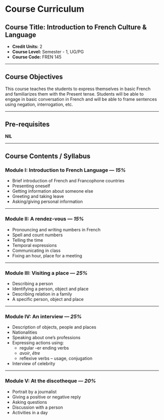 # Course Curriculum

## Course Title: Introduction to French Culture & Language  
- **Credit Units:** 2  
- **Course Level:** Semester - 1, UG/PG  
- **Course Code:** FREN 145

---

## Course Objectives

This course teaches the students to express themselves in basic French and familiarizes them with the Present tense. Students will be able to engage in basic conversation in French and will be able to frame sentences using negation, interrogation, etc.

---

## Pre-requisites

**NIL**

---

## Course Contents / Syllabus

### Module I: Introduction to French Language — *15%*
- Brief introduction of French and Francophone countries
- Presenting oneself
- Getting information about someone else
- Greeting and taking leave
- Asking/giving personal information

---

### Module II: A rendez-vous — *15%*
- Pronouncing and writing numbers in French
- Spell and count numbers
- Telling the time
- Temporal expressions
- Communicating in class
- Fixing an hour, place for a meeting

---

### Module III: Visiting a place — *25%*
- Describing a person
- Identifying a person, object and place
- Describing relation in a family
- A specific person, object and place

---

### Module IV: An interview — *25%*
- Description of objects, people and places
- Nationalities
- Speaking about one’s professions
- Expressing actions using:
  - regular –er ending verbs
  - *avoir*, *être*
  - reflexive verbs – usage, conjugation
- Interview of celebrity

---

### Module V: At the discotheque — *20%*
- Portrait by a journalist
- Giving a positive or negative reply
- Asking questions
- Discussion with a person
- Activities in a day
